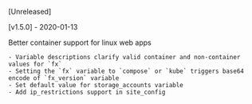 [Unreleased]

[v1.5.0] - 2020-01-13

Better container support for linux web apps

    - Variable descriptions clarify valid container and non-container values for `fx` 
    - Setting the `fx` variable to `compose` or `kube` triggers base64 encode of `fx_version` variable
    - Set default value for storage_accounts variable 
    - Add ip_restrictions support in site_config
